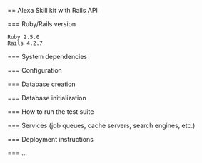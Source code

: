 == Alexa Skill kit with Rails API


=== Ruby/Rails version
```
Ruby 2.5.0
Rails 4.2.7
```

=== System dependencies

=== Configuration

=== Database creation

=== Database initialization

=== How to run the test suite

=== Services (job queues, cache servers, search engines, etc.)

=== Deployment instructions

=== ...
